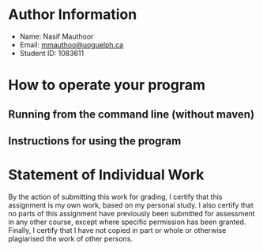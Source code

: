 
# Author Information

* Name: Nasif Mauthoor
* Email: mmauthoo@uoguelph.ca
* Student ID: 1083611



# How to operate your program

## Running from the command line (without maven)

## Instructions for using the program



# Statement of Individual Work

By the action of submitting this work for grading, I certify that this assignment is my own work, based on my personal study.  I also certify that no parts of this assignment have previously been submitted for assessment in any other course, except where specific permission has been granted.  Finally, I certify that I have not copied in part or whole  or otherwise plagiarised the work of other persons.

